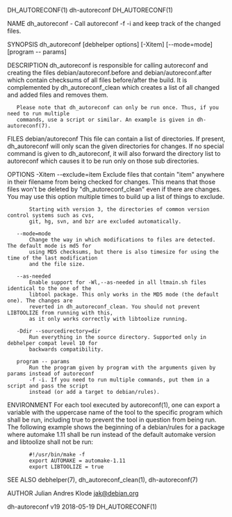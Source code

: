 DH_AUTORECONF(1)                             dh-autoreconf                            DH_AUTORECONF(1)

NAME
       dh_autoreconf - Call autoreconf -f -i and keep track of the changed files.

SYNOPSIS
       dh_autoreconf [debhelper options] [-Xitem] [--mode=mode] [program -- params]

DESCRIPTION
       dh_autoreconf is responsible for calling autoreconf and creating the files
       debian/autoreconf.before and debian/autoreconf.after which contain checksums of all files
       before/after the build. It is complemented by dh_autoreconf_clean which creates a list of all
       changed and added files and removes them.

       Please note that dh_autoreconf can only be run once. Thus, if you need to run multiple
       commands, use a script or similar. An example is given in dh-autoreconf(7).

FILES
       debian/autoreconf
           This file can contain a list of directories. If present, dh_autoreconf will only scan the
           given directories for changes. If no special command is given to dh_autoreconf, it will
           also forward the directory list to autoreconf which causes it to be run only on those sub
           directories.

OPTIONS
       -Xitem --exclude=item
           Exclude files that contain "item" anywhere in their filename from being checked for
           changes. This means that those files won't be deleted by "dh_autoreconf_clean" even if
           there are changes. You may use this option multiple times to build up a list of things to
           exclude.

           Starting with version 3, the directories of common version control systems such as cvs,
           git, hg, svn, and bzr are excluded automatically.

       --mode=mode
           Change the way in which modifications to files are detected. The default mode is md5 for
           using MD5 checksums, but there is also timesize for using the time of the last modification
           and the file size.

       --as-needed
           Enable support for -Wl,--as-needed in all ltmain.sh files identical to the one of the
           libtool package. This only works in the MD5 mode (the default one). The changes are
           reverted in dh_autoreconf_clean. You should not prevent LIBTOOLIZE from running with this,
           as it only works correctly with libtoolize running.

       -Ddir --sourcedirectory=dir
           Run everything in the source directory. Supported only in debhelper compat level 10 for
           backwards compatibility.

       program -- params
           Run the program given by program with the arguments given by params instead of autoreconf
           -f -i. If you need to run multiple commands, put them in a script and pass the script
           instead (or add a target to debian/rules).

ENVIRONMENT
       For each tool executed by autoreconf(1), one can export a variable with the uppercase name of
       the tool to the specific program which shall be run, including true to prevent the tool in
       question from being run. The following example shows the beginning of a debian/rules for a
       package where automake 1.11 shall be run instead of the default automake version and libtoolize
       shall not be run:

           #!/usr/bin/make -f
           export AUTOMAKE = automake-1.11
           export LIBTOOLIZE = true

SEE ALSO
       debhelper(7), dh_autoreconf_clean(1), dh-autoreconf(7)

AUTHOR
       Julian Andres Klode <jak@debian.org>

dh-autoreconf v19                             2018-05-19                              DH_AUTORECONF(1)
